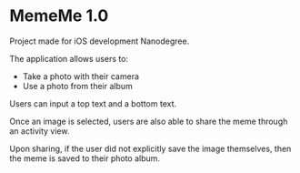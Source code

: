 # MemeMe 1.0

Project made for iOS development Nanodegree.

The application allows users to:

- Take a photo with their camera
- Use a photo from their album

Users can input a top text and a bottom text.

Once an image is selected, users are also able to share the meme through an activity view.

Upon sharing, if the user did not explicitly save the image themselves, then the meme is saved to their photo album.
